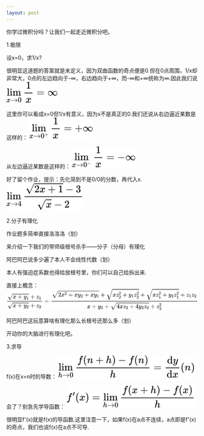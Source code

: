 ```yaml
---
layout: post
---
```


你学过微积分吗？让我们一起走近微积分吧。
  
1.极限
  
设x=0，求1/x?
  
很明显这道题的答案就是未定义，因为双曲函数的奇点便是0.但在0点周围，1/x却非常大，0点的左边趋向于-∞，右边趋向于+∞，而-∞和+∞统称为∞.因此我们说
![](/assets/img/abaaba.svg)
  
这里你可以看成x=0但1/x有意义，因为x不是真正的0.我们还说从右边逼近某数是这样的：
![](/assets/img/awsl.svg)
  
从左边逼近某数是这样的：
![](/assets/img/wrsl.svg)

好了留个作业，提示：先化简到不是0/0的分数，再代入x.
![](/assets/img/owdgwybh.svg)
  
2.分子有理化
  
作业题多简单直接洛洛洛（划）
  
来介绍一下我们的带师级根号杀手——分子（分母）有理化
  
阿巴阿巴说多少遍了本人不会线性代数（划）
  
本人有强迫症系数也得给放根号里，你们可以自己给拆出来.
  
直接上概念：
![](/assets/img/gjszzjsg.svg)
  
阿巴阿巴这玩意算啥有理化那么长根号还那么多（划）
  
开动你的大脑进行有理化吧。

3.求导

f(x)在x=n时的导数：
![](/assets/img/wawf.svg)

会了？别急先学导函数：
![](/assets/img/qdqd.svg)
  
很明显f'(x)就是f(x)的导函数.这里注意一下，如果f(x)在a点不连续，a点即是f'(x)的奇点，我们也说f(x)在a点不可导.